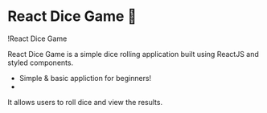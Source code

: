 #  React Dice Game 🎲

!React Dice Game

React Dice Game is a simple dice rolling application built using ReactJS and styled components.
- Simple & basic appliction for beginners!
- 

It allows users to roll dice and view the results.
